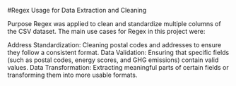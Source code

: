#Regex Usage for Data Extraction and Cleaning




Purpose
Regex was applied to clean and standardize multiple columns of the CSV dataset. The main use cases for Regex in this project were:

Address Standardization: Cleaning postal codes and addresses to ensure they follow a consistent format.
Data Validation: Ensuring that specific fields (such as postal codes, energy scores, and GHG emissions) contain valid values.
Data Transformation: Extracting meaningful parts of certain fields or transforming them into more usable formats.
